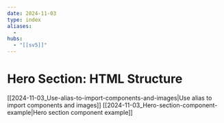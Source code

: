 ```yaml
---
date: 2024-11-03
type: index
aliases:
  -
hubs:
  - "[[sv5]]"
---
```


# Hero Section: HTML Structure

[[2024-11-03_Use-alias-to-import-components-and-images|Use alias to import components and images]]
[[2024-11-03_Hero-section-component-example|Hero section component example]]

